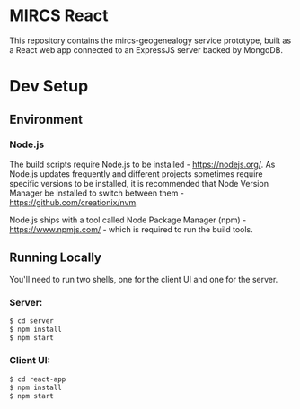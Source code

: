 # MIRCS React

This repository contains the mircs-geogenealogy service prototype, built as a React web app connected to an ExpressJS server backed by MongoDB.

# Dev Setup

## Environment

### Node.js

The build scripts require Node.js to be installed - https://nodejs.org/. As Node.js updates frequently and different projects sometimes require specific versions to be installed, it is recommended that Node Version Manager be installed to switch between them - https://github.com/creationix/nvm.

Node.js ships with a tool called Node Package Manager (npm) - https://www.npmjs.com/ - which is required to run the build tools.

## Running Locally

You'll need to run two shells, one for the client UI and one for the server.

### Server:

```bash
$ cd server
$ npm install
$ npm start
```

### Client UI:

```bash
$ cd react-app
$ npm install
$ npm start
```